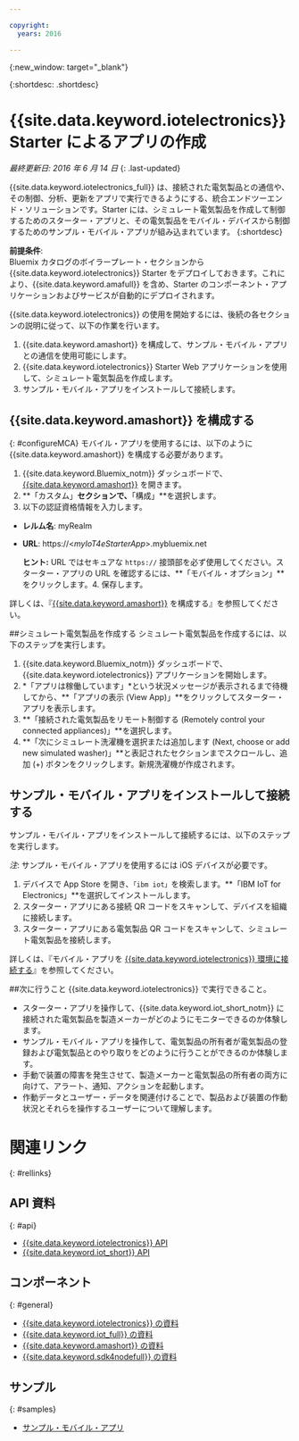 ```yaml
---

copyright:
  years: 2016

---
```


{:new_window: target="_blank"}

{:shortdesc: .shortdesc}


# {{site.data.keyword.iotelectronics}} Starter によるアプリの作成
*最終更新日: 2016 年 6 月 14 日*
{: .last-updated}

{{site.data.keyword.iotelectronics_full}} は、接続された電気製品との通信や、その制御、分析、更新をアプリで実行できるようにする、統合エンドツーエンド・ソリューションです。Starter には、シミュレート電気製品を作成して制御するためのスターター・アプリと、その電気製品をモバイル・デバイスから制御するためのサンプル・モバイル・アプリが組み込まれています。
{:shortdesc}

**前提条件**:  
Bluemix カタログのボイラープレート・セクションから {{site.data.keyword.iotelectronics}} Starter をデプロイしておきます。これにより、{{site.data.keyword.amafull}} を含め、Starter のコンポーネント・アプリケーションおよびサービスが自動的にデプロイされます。

{{site.data.keyword.iotelectronics}} の使用を開始するには、後続の各セクションの説明に従って、以下の作業を行います。

1. {{site.data.keyword.amashort}} を構成して、サンプル・モバイル・アプリとの通信を使用可能にします。
2. {{site.data.keyword.iotelectronics}} Starter Web アプリケーションを使用して、シミュレート電気製品を作成します。
3. サンプル・モバイル・アプリをインストールして接続します。

## {{site.data.keyword.amashort}} を構成する
{: #configureMCA}
モバイル・アプリを使用するには、以下のように {{site.data.keyword.amashort}} を構成する必要があります。
1. {{site.data.keyword.Bluemix_notm}} ダッシュボードで、[{{site.data.keyword.amashort}}](https://new-console.ng.bluemix.net/docs/services/mobileaccess/overview.html) を開きます。
2. **「カスタム」**セクションで、**「構成」**を選択します。
3. 以下の認証資格情報を入力します。
  - **レルム名**: myRealm
  - **URL**: https://<*myIoT4eStarterApp*>.mybluemix.net  

    **ヒント:** URL ではセキュアな `https://` 接頭部を必ず使用してください。スターター・アプリの URL を確認するには、**「モバイル・オプション」**をクリックします。4. 保存します。

  詳しくは、『[{{site.data.keyword.amashort}}](iotelectronics_config_mobile.html#iot4e_configureMCA) を構成する』を参照してください。

##シミュレート電気製品を作成する
シミュレート電気製品を作成するには、以下のステップを実行します。
1. {{site.data.keyword.Bluemix_notm}} ダッシュボードで、{{site.data.keyword.iotelectronics}} アプリケーションを開始します。
2. *「アプリは稼働しています」*という状況メッセージが表示されるまで待機してから、**「アプリの表示 (View App)」**をクリックしてスターター・アプリを表示します。  
3. **「接続された電気製品をリモート制御する (Remotely control your connected appliances)」**を選択します。
4. **「次にシミュレート洗濯機を選択または追加します (Next, choose or add new simulated washer)」**と表記されたセクションまでスクロールし、追加 (+) ボタンをクリックします。新規洗濯機が作成されます。

## サンプル・モバイル・アプリをインストールして接続する
サンプル・モバイル・アプリをインストールして接続するには、以下のステップを実行します。

*注*: サンプル・モバイル・アプリを使用するには iOS デバイスが必要です。

1. デバイスで App Store を開き、`「ibm iot」`を検索します。**「IBM IoT for Electronics」**を選択してインストールします。
2. スターター・アプリにある接続 QR コードをスキャンして、デバイスを組織に接続します。
3. スターター・アプリにある電気製品 QR コードをスキャンして、シミュレート電気製品を接続します。

  詳しくは、『モバイル・アプリを [{{site.data.keyword.iotelectronics}} 環境に接続する](iotelectronics_config_mobile.html#iot4e_connecting_mobile)』を参照してください。

##次に行うこと
{{site.data.keyword.iotelectronics}} で実行できること。

- スターター・アプリを操作して、{{site.data.keyword.iot_short_notm}} に接続された電気製品を製造メーカーがどのようにモニターできるのか体験します。
- サンプル・モバイル・アプリを操作して、電気製品の所有者が電気製品の登録および電気製品とのやり取りをどのように行うことができるのか体験します。
- 手動で装置の障害を発生させて、製造メーカーと電気製品の所有者の両方に向けて、アラート、通知、アクションを起動します。
- 作動データとユーザー・データを関連付けることで、製品および装置の作動状況とそれらを操作するユーザーについて理解します。


# 関連リンク
{: #rellinks}
## API 資料
{: #api}
* [{{site.data.keyword.iotelectronics}} API](http://ibmiotforelectronics.mybluemix.net/public/iot4eregistrationapi.html)
* [{{site.data.keyword.iot_short}} API](https://developer.ibm.com/iotfoundation/recipes/api-documentation/)


## コンポーネント
{: #general}

* [{{site.data.keyword.iotelectronics}} の資料](iotelectronics_overview.html)
* [{{site.data.keyword.iot_full}} の資料](https://new-console.ng.bluemix.net/docs/services/IoT/index.html)
*  [{{site.data.keyword.amashort}} の資料](https://new-console.ng.bluemix.net/docs/services/mobileaccess/overview.html)
* [{{site.data.keyword.sdk4nodefull}} の資料](https://new-console.ng.bluemix.net/docs/runtimes/nodejs/index.html#nodejs_runtime)

## サンプル
{: #samples}
* [サンプル・モバイル・アプリ](https://new-console.ng.bluemix.net/docs/starters/IotElectronics/iotelectronics_config_mobile.html)
